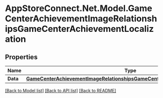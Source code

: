 # AppStoreConnect.Net.Model.GameCenterAchievementImageRelationshipsGameCenterAchievementLocalization

## Properties

Name | Type | Description | Notes
------------ | ------------- | ------------- | -------------
**Data** | [**GameCenterAchievementImageRelationshipsGameCenterAchievementLocalizationData**](GameCenterAchievementImageRelationshipsGameCenterAchievementLocalizationData.md) |  | [optional] 

[[Back to Model list]](../README.md#documentation-for-models) [[Back to API list]](../README.md#documentation-for-api-endpoints) [[Back to README]](../README.md)

